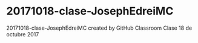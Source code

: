 # 20171018-clase-JosephEdreiMC
20171018-clase-JosephEdreiMC created by GitHub Classroom
Clase 18 de octubre 2017
